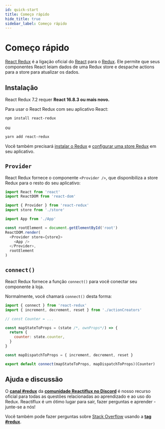 ```yaml
---
id: quick-start
title: Começo rápido
hide_title: true
sidebar_label: Começo rápido
---
```


# Começo rápido

[React Redux](https://github.com/reduxjs/react-redux) é a ligação oficial do [React](https://reactjs.org/) para o  [Redux](https://redux.js.org/). Ele permite que seus componentes React leiam dados de uma Redux store e despache actions para a store para atualizar os dados.

## Instalação

React Redux 7.2 requer **React 16.8.3 ou mais novo.**

Para usar o React Redux com seu aplicativo React:

```bash
npm install react-redux
```

ou

```bash
yarn add react-redux
```

Você também precisará [instalar o Redux](https://redux.js.org/introduction/installation) e [configurar uma store Redux](https://redux.js.org/recipes/configuring-your-store/) em seu aplicativo.

## `Provider`

React Redux fornece o componente `<Provider />`, que disponibiliza a store Redux para o resto do seu aplicativo:

```js
import React from 'react'
import ReactDOM from 'react-dom'

import { Provider } from 'react-redux'
import store from './store'

import App from './App'

const rootElement = document.getElementById('root')
ReactDOM.render(
  <Provider store={store}>
    <App />
  </Provider>,
  rootElement
)
```

## `connect()`

React Redux fornece a função `connect()` para você conectar seu componente à loja.

Normalmente, você chamará `connect()` desta forma:

```js
import { connect } from 'react-redux'
import { increment, decrement, reset } from './actionCreators'

// const Counter = ...

const mapStateToProps = (state /*, ownProps*/) => {
  return {
    counter: state.counter,
  }
}

const mapDispatchToProps = { increment, decrement, reset }

export default connect(mapStateToProps, mapDispatchToProps)(Counter)
```

## Ajuda e discussão

O **[canal #redux](https://discord.gg/0ZcbPKXt5bZ6au5t)** da **[comunidade Reactiflux no Discord](http://www.reactiflux.com)** é nosso recurso oficial para todas as questões relacionadas ao aprendizado e ao uso do Redux. Reactiflux é um ótimo lugar para sair, fazer perguntas e aprender - junte-se a nós!

Você também pode fazer perguntas sobre [Stack Overflow](https://stackoverflow.com) usando a **[tag #redux](https://stackoverflow.com/questions/tagged/redux)**.
